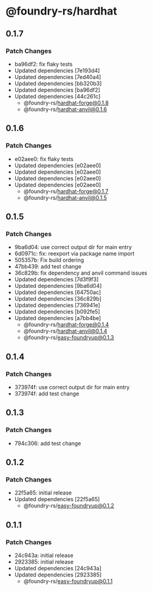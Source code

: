 # @foundry-rs/hardhat

## 0.1.7

### Patch Changes

- ba96df2: fix flaky tests
- Updated dependencies [7e193d4]
- Updated dependencies [7ed40a4]
- Updated dependencies [bb320b3]
- Updated dependencies [ba96df2]
- Updated dependencies [44c261c]
  - @foundry-rs/hardhat-forge@0.1.8
  - @foundry-rs/hardhat-anvil@0.1.6

## 0.1.6

### Patch Changes

- e02aee0: fix flaky tests
- Updated dependencies [e02aee0]
- Updated dependencies [e02aee0]
- Updated dependencies [e02aee0]
- Updated dependencies [e02aee0]
  - @foundry-rs/hardhat-forge@0.1.7
  - @foundry-rs/hardhat-anvil@0.1.5

## 0.1.5

### Patch Changes

- 9ba6d04: use correct output dir for main entry
- 6d0971c: fix: reexport via package name import
- 505357b: Fix build ordering
- 47bb439: add test change
- 36c829b: fix dependency and anvil command issues
- Updated dependencies [7d3f9f3]
- Updated dependencies [9ba6d04]
- Updated dependencies [64750ac]
- Updated dependencies [36c829b]
- Updated dependencies [736941e]
- Updated dependencies [b092fe5]
- Updated dependencies [a7bb4be]
  - @foundry-rs/hardhat-forge@0.1.4
  - @foundry-rs/hardhat-anvil@0.1.4
  - @foundry-rs/easy-foundryup@0.1.3

## 0.1.4

### Patch Changes

- 373974f: use correct output dir for main entry
- 373974f: add test change

## 0.1.3

### Patch Changes

- 794c306: add test change

## 0.1.2

### Patch Changes

- 22f5a65: initial release
- Updated dependencies [22f5a65]
  - @foundry-rs/easy-foundryup@0.1.2

## 0.1.1

### Patch Changes

- 24c943a: initial release
- 2923385: initial release
- Updated dependencies [24c943a]
- Updated dependencies [2923385]
  - @foundry-rs/easy-foundryup@0.1.1
